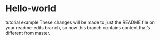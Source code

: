 # Hello-world
tutorial example
These changes will be made to just the README file on your readme-edits branch, so now this branch contains content that’s different from master.
